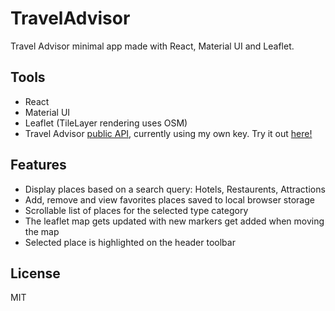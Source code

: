 # TravelAdvisor
Travel Advisor minimal app made with React, Material UI and Leaflet.

## Tools
- React
- Material UI
- Leaflet (TileLayer rendering uses OSM)
- Travel Advisor [public API](https://rapidapi.com/), currently using my own key. Try it out [here!](https://62df420ea5ac030fcf8ab4c4--jocular-swan-9fdfa4.netlify.app/)

## Features
- Display places based on a search query: Hotels, Restaurents, Attractions
- Add, remove and view favorites places saved to local browser storage
- Scrollable list of places for the selected type category
- The leaflet map gets updated with new markers get added when moving the map
- Selected place is highlighted on the header toolbar

## License
MIT
